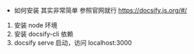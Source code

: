 - 如何安装
  其实非常简单 参照官网就行
  https://docsify.js.org/#/

1. 安装 node 环境
2. 安装 docsify-cli 依赖
3. docsify serve 启动，访问 localhost:3000